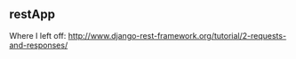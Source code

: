 restApp
---

Where I left off: http://www.django-rest-framework.org/tutorial/2-requests-and-responses/
